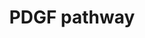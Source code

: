 ---
annotations:
- id: PW:0000297
  parent: signaling pathway
  type: Pathway Ontology
  value: platelet-derived growth factor signaling pathway
- id: PW:0000209
  parent: signaling pathway
  type: Pathway Ontology
  value: Jak-Stat signaling pathway
- id: DOID:162
  parent: disease of cellular proliferation
  type: Disease Ontology
  value: cancer
authors:
- Amanzo
- MaintBot
- Mkutmon
- Egonw
- Khanspers
- Zari
- AlexanderPico
- Eweitz
citedin:
- link: PMC9015122
  title: Understanding signaling and metabolic paths using semantified and harmonized
    information about biological interactions (2022)
- link: PMC7339012
  title: Hematopoietic stem-cell senescence and myocardial repair - Coronary artery
    disease genotype/phenotype analysis of post-MI myocardial regeneration response
    induced by CABG/CD133+ bone marrow hematopoietic stem cell treatment in RCT PERFECT
    Phase 3 (2020)
- link: 10.3389/fimmu.2021.769011
  title: 'A Practical Strategy for Exploring the Pharmacological Mechanism of Luteolin
    Against COVID-19/Asthma Comorbidity: Findings of System Pharmacology and Bioinformatics
    Analysis (2024)'
communities:
- CPTAC
- ONTOX
- PancCanNet
description: PDGF belongs to the PDGF/VEGF (vascular endothelial growth factor) family,
  which is characterized by eight strictly conserved cysteine residues with similar
  spacing in between (Joukov et al., 1997; Heldin and Westermark, 1999). The A-, B-,
  C-, and D-chain genes of PDGF are localized to the chromosomes 7p22, 22q13, 4q31,
  and 11q22, respectively, and their expression is independently regulated. Two forms
  of the PDGF A-chain, containing 196 and 211 amino acid residues resulting from differential
  splicing of the transcript, are synthesized, dimerized, proteolytically processed
  in the Nterminus, and secreted from the cell as a ~30 kDa dimer. The PDGF B chain
  encoding 241 amino acid residues is dimerized, processed by additional proteolysis,
  and secreted as a 24 kDa dimer. The homodimers PDGF AA, BB, and the heterodimer
  AB contain three intrachain disulfide bonds made between the 1st.   Proteins on
  this pathway have targeted assays available via the [CPTAC Assay Portal](https://assays.cancer.gov/available_assays?wp_id=WP2526).
last-edited: 2025-03-06
ndex: 24c945b8-8b65-11eb-9e72-0ac135e8bacf
organisms:
- Homo sapiens
redirect_from:
- /index.php/Pathway:WP2526
- /instance/WP2526
- /instance/WP2526_r137643
revision: r137643
schema-jsonld:
- '@context': https://schema.org/
  '@id': https://wikipathways.github.io/pathways/WP2526.html
  '@type': Dataset
  creator:
    '@type': Organization
    name: WikiPathways
  description: PDGF belongs to the PDGF/VEGF (vascular endothelial growth factor)
    family, which is characterized by eight strictly conserved cysteine residues with
    similar spacing in between (Joukov et al., 1997; Heldin and Westermark, 1999).
    The A-, B-, C-, and D-chain genes of PDGF are localized to the chromosomes 7p22,
    22q13, 4q31, and 11q22, respectively, and their expression is independently regulated.
    Two forms of the PDGF A-chain, containing 196 and 211 amino acid residues resulting
    from differential splicing of the transcript, are synthesized, dimerized, proteolytically
    processed in the Nterminus, and secreted from the cell as a ~30 kDa dimer. The
    PDGF B chain encoding 241 amino acid residues is dimerized, processed by additional
    proteolysis, and secreted as a 24 kDa dimer. The homodimers PDGF AA, BB, and the
    heterodimer AB contain three intrachain disulfide bonds made between the 1st.   Proteins
    on this pathway have targeted assays available via the [CPTAC Assay Portal](https://assays.cancer.gov/available_assays?wp_id=WP2526).
  keywords:
  - AP-1(c-Jun)
  - ARFIP2
  - Arachidonic acid
  - CDC42
  - COX2
  - Ca2+
  - DAG
  - ELK1
  - GRB2
  - H+
  - HRAS
  - IKK
  - IP3
  - JAK1
  - MAP2K1
  - MAP2K4
  - MAP3K1
  - MAPK1
  - MAPK3
  - MAPK8
  - NFKB1
  - NFKBIA
  - Na
  - PAK1
  - PDGFA
  - PDGFB
  - PDGFRB
  - PGI2
  - PI3K
  - PIP2[4',5']
  - PLA2G4A
  - PLCG1
  - PTN11
  - Phospholipid(containing arachidonic acid)
  - RAC1
  - RAF1
  - RASA1
  - RHOA
  - SHC1
  - SOS1
  - SRF
  - STAT1
  - STAT3
  - TIAM1
  - VAV1
  - VAV2
  - WASL
  - '[Ca2+]i'
  - c-Fos
  - c-Src
  - cAMP
  license: CC0
  name: PDGF pathway
seo: CreativeWork
title: PDGF pathway
wpid: WP2526
---